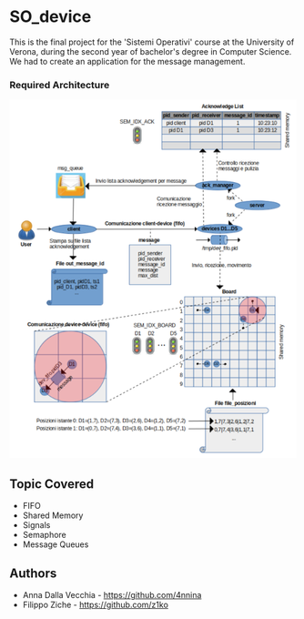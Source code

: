 # SO_device

This is the final project for the 'Sistemi Operativi' course at the University of Verona, during the second year of bachelor's degree in Computer Science. 
We had to create an application for the message management.
### Required Architecture
![alt text](https://github.com/4nnina/SO_device/blob/master/img.png)
## Topic Covered
- FIFO
- Shared Memory
- Signals
- Semaphore
- Message Queues
## Authors
- Anna Dalla Vecchia - https://github.com/4nnina
- Filippo Ziche - https://github.com/z1ko
